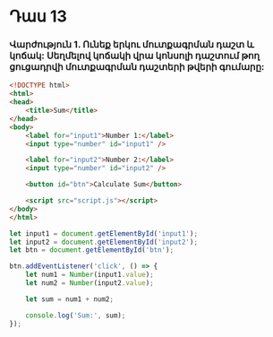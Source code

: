 # Դաս 13

### Վարժություն 1. Ունեք երկու մուտքագրման դաշտ և կոճակ: Սեղմելով կոճակի վրա կոնսոլի դաշտում թող ցուցադրվի մուտքագրման դաշտերի թվերի գումարը:
```html
<!DOCTYPE html>
<html>
<head>
    <title>Sum</title>
</head>
<body>
    <label for="input1">Number 1:</label>
    <input type="number" id="input1" />

    <label for="input2">Number 2:</label>
    <input type="number" id="input2" />

    <button id="btn">Calculate Sum</button>

    <script src="script.js"></script>
</body>
</html>

```

```js
let input1 = document.getElementById('input1');
let input2 = document.getElementById('input2');
let btn = document.getElementById('btn');

btn.addEventListener('click', () => {
    let num1 = Number(input1.value);
    let num2 = Number(input2.value);

    let sum = num1 + num2;

    console.log('Sum:', sum);
});

```